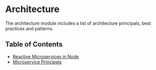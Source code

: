# Architecture

The architecture module includes a list of architecture principals, best practices and patterns.

## Table of Contents
 * [Reactive Microservices in Node](reactive-microservices.md)
 * [Microservice Principals](microservice-principals.md)

